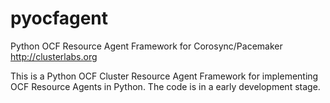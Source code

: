 pyocfagent
==========

Python OCF Resource Agent Framework for Corosync/Pacemaker http://clusterlabs.org

This is a Python OCF Cluster Resource Agent Framework for implementing OCF Resource Agents in Python. The code is in a early development stage.

